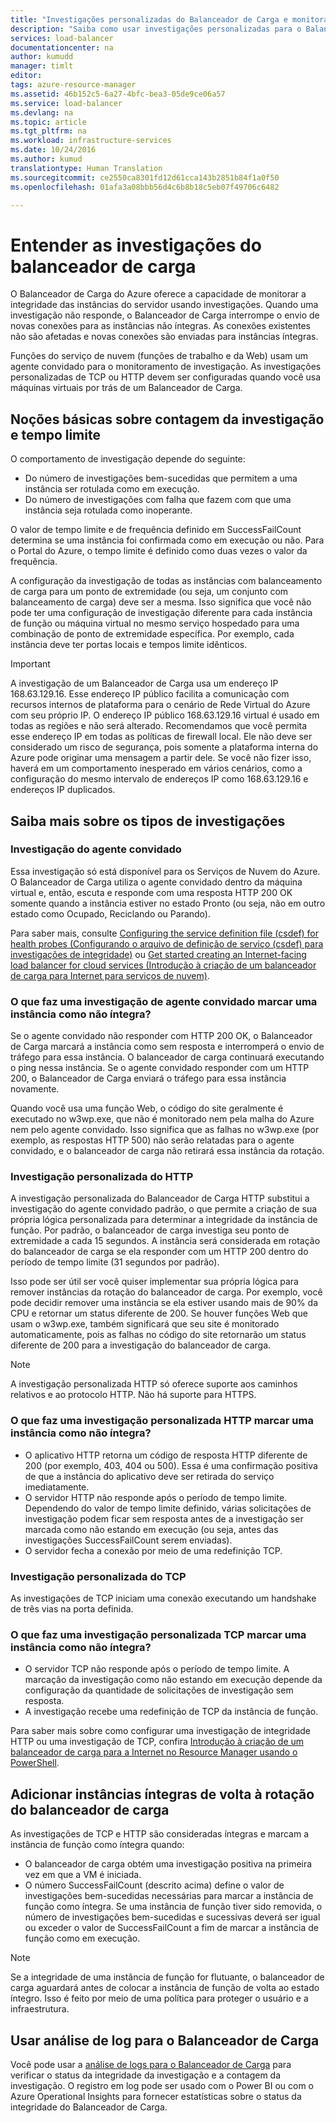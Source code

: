 ```yaml
---
title: "Investigações personalizadas do Balanceador de Carga e monitoramento do status da integridade | Microsoft Docs"
description: "Saiba como usar investigações personalizadas para o Balanceador de Carga do Azure a fim de monitorar instâncias por trás de um Balanceador de Carga"
services: load-balancer
documentationcenter: na
author: kumudd
manager: timlt
editor: 
tags: azure-resource-manager
ms.assetid: 46b152c5-6a27-4bfc-bea3-05de9ce06a57
ms.service: load-balancer
ms.devlang: na
ms.topic: article
ms.tgt_pltfrm: na
ms.workload: infrastructure-services
ms.date: 10/24/2016
ms.author: kumud
translationtype: Human Translation
ms.sourcegitcommit: ce2550ca8301fd12d61cca143b2851b84f1a0f50
ms.openlocfilehash: 01afa3a08bbb56d4c6b8b18c5eb07f49706c6482

---
```


# <a name="understand-load-balancer-probes"></a>Entender as investigações do balanceador de carga

O Balanceador de Carga do Azure oferece a capacidade de monitorar a integridade das instâncias do servidor usando investigações. Quando uma investigação não responde, o Balanceador de Carga interrompe o envio de novas conexões para as instâncias não íntegras. As conexões existentes não são afetadas e novas conexões são enviadas para instâncias íntegras.

Funções do serviço de nuvem (funções de trabalho e da Web) usam um agente convidado para o monitoramento de investigação. As investigações personalizadas de TCP ou HTTP devem ser configuradas quando você usa máquinas virtuais por trás de um Balanceador de Carga.

## <a name="understand-probe-count-and-timeout"></a>Noções básicas sobre contagem da investigação e tempo limite

O comportamento de investigação depende do seguinte:

* Do número de investigações bem-sucedidas que permitem a uma instância ser rotulada como em execução.
* Do número de investigações com falha que fazem com que uma instância seja rotulada como inoperante.

O valor de tempo limite e de frequência definido em SuccessFailCount determina se uma instância foi confirmada como em execução ou não. Para o Portal do Azure, o tempo limite é definido como duas vezes o valor da frequência.

A configuração da investigação de todas as instâncias com balanceamento de carga para um ponto de extremidade (ou seja, um conjunto com balanceamento de carga) deve ser a mesma. Isso significa que você não pode ter uma configuração de investigação diferente para cada instância de função ou máquina virtual no mesmo serviço hospedado para uma combinação de ponto de extremidade específica. Por exemplo, cada instância deve ter portas locais e tempos limite idênticos.

> [!IMPORTANT]
> A investigação de um Balanceador de Carga usa um endereço IP 168.63.129.16. Esse endereço IP público facilita a comunicação com recursos internos de plataforma para o cenário de Rede Virtual do Azure com seu próprio IP. O endereço IP público 168.63.129.16 virtual é usado em todas as regiões e não será alterado. Recomendamos que você permita esse endereço IP em todas as políticas de firewall local. Ele não deve ser considerado um risco de segurança, pois somente a plataforma interna do Azure pode originar uma mensagem a partir dele. Se você não fizer isso, haverá em um comportamento inesperado em vários cenários, como a configuração do mesmo intervalo de endereços IP como 168.63.129.16 e endereços IP duplicados.

## <a name="learn-about-the-types-of-probes"></a>Saiba mais sobre os tipos de investigações

### <a name="guest-agent-probe"></a>Investigação do agente convidado

Essa investigação só está disponível para os Serviços de Nuvem do Azure. O Balanceador de Carga utiliza o agente convidado dentro da máquina virtual e, então, escuta e responde com uma resposta HTTP 200 OK somente quando a instância estiver no estado Pronto (ou seja, não em outro estado como Ocupado, Reciclando ou Parando).

Para saber mais, consulte [Configuring the service definition file (csdef) for health probes (Configurando o arquivo de definição de serviço (csdef) para investigações de integridade)](https://msdn.microsoft.com/library/azure/ee758710.aspx) ou [Get started creating an Internet-facing load balancer for cloud services (Introdução à criação de um balanceador de carga para Internet para serviços de nuvem)](load-balancer-get-started-internet-classic-cloud.md#check-load-balancer-health-status-for-cloud-services).

### <a name="what-makes-a-guest-agent-probe-mark-an-instance-as-unhealthy"></a>O que faz uma investigação de agente convidado marcar uma instância como não íntegra?

Se o agente convidado não responder com HTTP 200 OK, o Balanceador de Carga marcará a instância como sem resposta e interromperá o envio de tráfego para essa instância. O balanceador de carga continuará executando o ping nessa instância. Se o agente convidado responder com um HTTP 200, o Balanceador de Carga enviará o tráfego para essa instância novamente.

Quando você usa uma função Web, o código do site geralmente é executado no w3wp.exe, que não é monitorado nem pela malha do Azure nem pelo agente convidado. Isso significa que as falhas no w3wp.exe (por exemplo, as respostas HTTP 500) não serão relatadas para o agente convidado, e o balanceador de carga não retirará essa instância da rotação.

### <a name="http-custom-probe"></a>Investigação personalizada do HTTP

A investigação personalizada do Balanceador de Carga HTTP substitui a investigação do agente convidado padrão, o que permite a criação de sua própria lógica personalizada para determinar a integridade da instância de função. Por padrão, o balanceador de carga investiga seu ponto de extremidade a cada 15 segundos. A instância será considerada em rotação do balanceador de carga se ela responder com um HTTP 200 dentro do período de tempo limite (31 segundos por padrão).

Isso pode ser útil ser você quiser implementar sua própria lógica para remover instâncias da rotação do balanceador de carga. Por exemplo, você pode decidir remover uma instância se ela estiver usando mais de 90% da CPU e retornar um status diferente de 200. Se houver funções Web que usam o w3wp.exe, também significará que seu site é monitorado automaticamente, pois as falhas no código do site retornarão um status diferente de 200 para a investigação do balanceador de carga.

> [!NOTE]
> A investigação personalizada HTTP só oferece suporte aos caminhos relativos e ao protocolo HTTP. Não há suporte para HTTPS.

### <a name="what-makes-an-http-custom-probe-mark-an-instance-as-unhealthy"></a>O que faz uma investigação personalizada HTTP marcar uma instância como não íntegra?

* O aplicativo HTTP retorna um código de resposta HTTP diferente de 200 (por exemplo, 403, 404 ou 500). Essa é uma confirmação positiva de que a instância do aplicativo deve ser retirada do serviço imediatamente.
* O servidor HTTP não responde após o período de tempo limite. Dependendo do valor de tempo limite definido, várias solicitações de investigação podem ficar sem resposta antes de a investigação ser marcada como não estando em execução (ou seja, antes das investigações SuccessFailCount serem enviadas).
* O servidor fecha a conexão por meio de uma redefinição TCP.

### <a name="tcp-custom-probe"></a>Investigação personalizada do TCP

As investigações de TCP iniciam uma conexão executando um handshake de três vias na porta definida.

### <a name="what-makes-a-tcp-custom-probe-mark-an-instance-as-unhealthy"></a>O que faz uma investigação personalizada TCP marcar uma instância como não íntegra?

* O servidor TCP não responde após o período de tempo limite. A marcação da investigação como não estando em execução depende da configuração da quantidade de solicitações de investigação sem resposta.
* A investigação recebe uma redefinição de TCP da instância de função.

Para saber mais sobre como configurar uma investigação de integridade HTTP ou uma investigação de TCP, confira [Introdução à criação de um balanceador de carga para a Internet no Resource Manager usando o PowerShell](load-balancer-get-started-internet-arm-ps.md).

## <a name="add-healthy-instances-back-into-load-balancer-rotation"></a>Adicionar instâncias íntegras de volta à rotação do balanceador de carga

As investigações de TCP e HTTP são consideradas íntegras e marcam a instância de função como íntegra quando:

* O balanceador de carga obtém uma investigação positiva na primeira vez em que a VM é iniciada.
* O número SuccessFailCount (descrito acima) define o valor de investigações bem-sucedidas necessárias para marcar a instância de função como íntegra. Se uma instância de função tiver sido removida, o número de investigações bem-sucedidas e sucessivas deverá ser igual ou exceder o valor de SuccessFailCount a fim de marcar a instância de função como em execução.

> [!NOTE]
> Se a integridade de uma instância de função for flutuante, o balanceador de carga aguardará antes de colocar a instância de função de volta ao estado íntegro. Isso é feito por meio de uma política para proteger o usuário e a infraestrutura.

## <a name="use-log-analytics-for-load-balancer"></a>Usar análise de log para o Balanceador de Carga

Você pode usar a [análise de logs para o Balanceador de Carga](load-balancer-monitor-log.md) para verificar o status da integridade da investigação e a contagem da investigação. O registro em log pode ser usado com o Power BI ou com o Azure Operational Insights para fornecer estatísticas sobre o status da integridade do Balanceador de Carga.



<!--HONumber=Nov16_HO3-->



